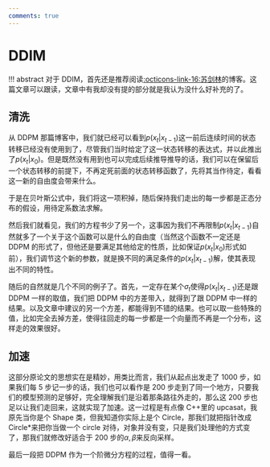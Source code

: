 ```yaml
---
comments: true
---
```

# DDIM

!!! abstract
    对于 DDIM，首先还是推荐阅读[:octicons-link-16:苏剑林](https://link.zhihu.com/?target=https%3A//kexue.fm/archives/9181)的博客。这篇文章可以跟读，文章中有我却没有提的部分就是我认为没什么好补充的了。

## 清洗

从 DDPM 那篇博客中，我们就已经可以看到$p(x_t|x_{t-1})$这一前后连续时间的状态转移已经没有使用到了，尽管我们当时给定了这一状态转移的表达式，并以此推出了$p(x_t|x_0)$。但是既然没有用到也可以完成后续推导推导的话，我们可以在保留后一个状态转移的前提下，不再定死前面的状态转移函数了，先将其当作待定，看看这一新的自由度会带来什么。

于是在贝叶斯公式中，我们将这一项积掉，随后保持我们走出的每一步都是正态分布的假设，用待定系数法求解。

然后我们就看见，我们的方程书少了另一个，这事因为我们不再限制$p(x_t|x_{t-1})$自然就多了一个关于这个函数可以是什么的自由度（当然这个函数不一定还是 DDPM 的形式了，但他还是要满足其他给定的性质，比如保证$p(x_t|x_0)$形式如前），我们调节这个新的参数，就是换不同的满足条件的$p(x_t|x_{t-1})$解，使其表现出不同的特性。

随后的自然就是几个不同的例子了。首先，一定存在某个$\sigma_t$使得$p(x_t|x_{t-1})$还是跟 DDPM 一样的取值，我们把 DDPM 中的方差带入，就得到了跟 DDPM 中一样的结果。以及文章中建议的另一个方差，都能得到不错的结果。也可以取一些特殊的值，比如完全去掉方差，使得往回走的每一步都是一个向量而不再是一个分布，这样走的效果很好。

## 加速

这部分原论文的思想实在是精妙，用类比而言，我们从起点出发走了 1000 步，如果我们每 5 步记一步的话，我们也可以看作是 200 步走到了同一个地方，只要我们的模型预测的足够好，完全理解我们是沿着那条路往外走的，那么这 200 步也足以让我们走回来，这就实现了加速。这一过程是有点像 C++里的 upcasat，我原先当你是个 Shape 类，但我知道你实际上是个 Circle，那我们就把指针改成 Circle*来把你当做一个 circle 对待，对象并没有变，只是我们处理他的方式变了，那我们就修改好适合于 200 步的$\alpha,\beta$来反向采样。

最后一段把 DDPM 作为一个阶微分方程的过程，值得一看。
